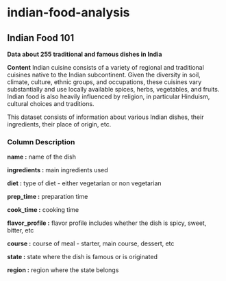 # indian-food-analysis

## Indian Food 101
**Data about 255 traditional and famous dishes in India**

**Content**
Indian cuisine consists of a variety of regional and traditional cuisines native to the Indian subcontinent. Given the diversity in soil, climate, culture, ethnic groups, and occupations, these cuisines vary substantially and use locally available spices, herbs, vegetables, and fruits. Indian food is also heavily influenced by religion, in particular Hinduism, cultural choices and traditions.

This dataset consists of information about various Indian dishes, their ingredients, their place of origin, etc.

### Column Description

**name :** name of the dish

**ingredients :** main ingredients used

**diet :** type of diet - either vegetarian or non vegetarian

**prep_time :** preparation time

**cook_time :** cooking time

**flavor_profile :** flavor profile includes whether the dish is spicy, sweet, bitter, etc

**course :** course of meal - starter, main course, dessert, etc

**state :** state where the dish is famous or is originated

**region :** region where the state belongs
